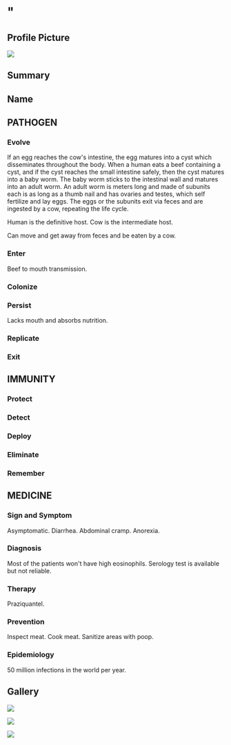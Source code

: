 # "

## Profile Picture

![](1.jpeg)

## Summary

## Name

## PATHOGEN

### Evolve

If an egg reaches the cow's intestine, the egg matures into a cyst which disseminates throughout the body.
When a human eats a beef containing a cyst, and if the cyst reaches the small intestine safely, then the cyst matures into a baby worm.
The baby worm sticks to the intestinal wall and matures into an adult worm.
An adult worm is meters long and made of subunits each is as long as a thumb nail and has ovaries and testes, which self fertilize and lay eggs.
The eggs or the subunits exit via feces and are ingested by a cow, repeating the life cycle.

Human is the definitive host.
Cow is the intermediate host.

Can move and get away from feces and be eaten by a cow.

### Enter

Beef to mouth transmission.

### Colonize

### Persist

Lacks mouth and absorbs nutrition.

### Replicate

### Exit

## IMMUNITY

### Protect

### Detect

### Deploy

### Eliminate

### Remember

## MEDICINE

### Sign and Symptom

Asymptomatic.
Diarrhea.
Abdominal cramp.
Anorexia.

### Diagnosis

Most of the patients won't have high eosinophils.
Serology test is available but not reliable.

### Therapy

Praziquantel.

### Prevention

Inspect meat.
Cook meat.
Sanitize areas with poop.

### Epidemiology

50 million infections in the world per year.

## Gallery

![](2.jpeg)

![](3.jpeg)

![](4.jpeg)
